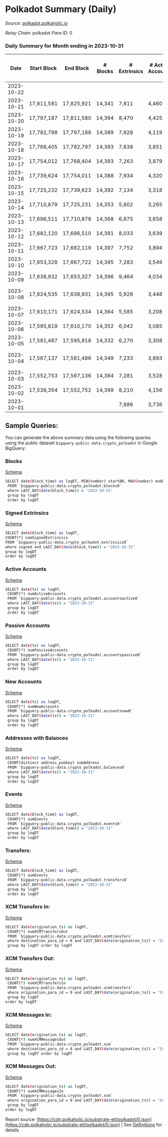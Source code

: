 # Polkadot Summary (Daily)

_Source_: [polkadot.polkaholic.io](https://polkadot.polkaholic.io)

*Relay Chain*: polkadot
*Para ID*: 0



### Daily Summary for Month ending in 2023-10-31


| Date    | Start Block | End Block | # Blocks | # Extrinsics | # Active Accounts | # Passive Accounts | # New Accounts | # Addresses | # Events  | # Transfers ($USD) | # XCM Transfers In ($USD) | # XCM Transfers Out ($USD) | # XCM In | # XCM Out | Issues |
|---------|-------------|-----------|----------|--------------|-------------------|--------------------|----------------|-------------|-----------|--------------------|---------------------------|----------------------------|----------|-----------|--------|
| 2023-10-22 |  |  |  |  |  |  |  |  |  |   |   |   |  |  |  |
| 2023-10-21 | 17,811,581 | 17,825,921 | 14,341 | 7,811 | 4,460 | 1,711 | 829 | 1,149,239 | 674,653 | 7,332 ($16,548,559.85) |   | 113 ($74,700.40) | 201 | 183 |  |
| 2023-10-20 | 17,797,187 | 17,811,580 | 14,394 | 8,470 | 4,425 | 1,788 | 822 | 1,149,158 | 677,487 | 7,721 ($30,329,702.01) |   | 151 ($176,382.20) | 242 | 235 |  |
| 2023-10-19 | 17,782,798 | 17,797,186 | 14,389 | 7,628 | 4,119 | 2,080 | 779 | 1,148,796 | 674,430 | 7,726 ($18,469,988.19) |   | 171 ($160,094.96) | 243 | 247 |  |
| 2023-10-18 | 17,768,405 | 17,782,797 | 14,393 | 7,638 | 3,851 | 1,616 | 743 | 1,148,347 | 682,088 | 7,192 ($19,398,838.19) |   | 131 ($154,997.18) | 222 | 178 |  |
| 2023-10-17 | 17,754,012 | 17,768,404 | 14,393 | 7,263 | 3,879 | 1,603 | 726 | 1,147,924 | 669,970 | 7,078 ($26,345,341.81) |   | 149 ($106,050.58) | 207 | 215 |  |
| 2023-10-16 | 17,739,624 | 17,754,011 | 14,388 | 7,934 | 4,320 | 1,612 | 766 | 1,147,524 | 671,588 | 7,310 ($51,699,658.47) |   | 127 ($75,893.74) | 182 | 174 |  |
| 2023-10-15 | 17,725,232 | 17,739,623 | 14,392 | 7,134 | 3,318 | 1,401 | 668 | 1,147,085 | 722,628 | 6,623 ($11,416,026.04) |   | 78 ($48,565.90) | 153 | 122 |  |
| 2023-10-14 | 17,710,879 | 17,725,231 | 14,353 | 5,802 | 3,265 | 1,426 | 664 | 1,146,684 | 645,944 | 5,447 ($10,929,952.49) |   | 99 ($127,183.23) | 136 | 141 |  |
| 2023-10-13 | 17,696,511 | 17,710,878 | 14,368 | 6,875 | 3,658 | 1,653 | 672 | 1,146,306 | 669,596 | 6,420 ($22,281,488.52) |   | 127 ($76,354.65) | 170 | 199 |  |
| 2023-10-12 | 17,682,120 | 17,696,510 | 14,391 | 8,033 | 3,639 | 1,898 | 791 | 1,145,869 | 708,822 | 7,678 ($28,146,764.41) |   | 177 ($225,881.31) | 175 | 239 |  |
| 2023-10-11 | 17,667,723 | 17,682,119 | 14,397 | 7,752 | 3,894 | 1,764 | 772 | 1,145,395 | 668,241 | 7,080 ($22,183,233.61) |   | 166 ($138,016.30) | 232 | 248 |  |
| 2023-10-10 | 17,653,328 | 17,667,722 | 14,395 | 7,283 | 3,549 | 1,638 | 690 | 1,144,908 | 681,577 | 6,776 ($28,066,332.72) |   | 150 ($137,372.92) | 212 | 209 |  |
| 2023-10-09 | 17,638,932 | 17,653,327 | 14,396 | 9,464 | 4,034 | 1,865 | 754 | 1,144,504 | 759,388 | 9,053 ($46,353,215.91) |   | 176 ($169,392.37) | 254 | 261 |  |
| 2023-10-08 | 17,624,535 | 17,638,931 | 14,395 | 5,926 | 3,448 | 1,315 | 662 | 1,144,078 | 661,717 | 5,520 ($11,525,942.74) |   | 139 ($283,243.37) | 179 | 174 | 2 missing (0.01%) |
| 2023-10-07 | 17,610,171 | 17,624,534 | 14,364 | 5,585 | 3,208 | 1,247 | 677 | 1,143,706 | 655,879 | 5,042 ($7,072,841.63) |   | 125 ($122,344.62) | 203 | 179 |  |
| 2023-10-06 | 17,595,819 | 17,610,170 | 14,352 | 6,042 | 3,085 | 1,335 | 631 | 1,143,314 | 658,777 | 5,364 ($9,461,895.56) |   | 108 ($68,886.17) | 261 | 241 |  |
| 2023-10-05 | 17,581,487 | 17,595,818 | 14,332 | 6,270 | 3,308 | 1,321 | 606 | 1,142,975 | 653,444 | 5,691 ($15,632,918.77) |   | 144 ($503,895.39) | 234 | 231 |  |
| 2023-10-04 | 17,567,137 | 17,581,486 | 14,349 | 7,233 | 3,893 | 1,631 | 735 | 1,142,600 | 679,912 | 6,613 ($12,117,321.64) |   | 159 ($224,013.42) | 242 | 238 | 1 missing (0.01%) |
| 2023-10-03 | 17,552,753 | 17,567,136 | 14,384 | 7,281 | 3,528 | 1,372 | 790 | 1,142,310 | 669,842 | 6,561 ($16,333,582.38) |   | 248 ($267,429.75) | 500 | 485 |  |
| 2023-10-02 | 17,538,354 | 17,552,752 | 14,399 | 8,210 | 4,156 | 1,497 | 783 | 1,141,861 | 686,478 | 7,488 ($23,936,380.36) |   | 171 ($247,131.18) | 365 | 322 |  |
| 2023-10-01 |  |  |  | 7,886 | 3,736 | 1,641 | 923 | 1,141,505 | 705,546 | 7,588 ($19,283,738.21) |   | 118 ($66,872.14) | 205 | 161 |  |

## Sample Queries:
You can generate the above summary data using the following queries using the public dataset `bigquery-public-data.crypto_polkadot` in Google BigQuery:


### Blocks 

[Schema](https://github.com/colorfulnotion/substrate-etl/blob/main/schema/blocks.json)

```bash
SELECT date(block_time) as logDT, MIN(number) startBN, MAX(number) endBN, COUNT(*) numBlocks 
 FROM `bigquery-public-data.crypto_polkadot.blocks0`  
 where LAST_DAY(date(block_time)) = "2023-10-31" 
 group by logDT 
 order by logDT
```

### Signed Extrinsics 

[Schema](https://github.com/colorfulnotion/substrate-etl/blob/main/schema/extrinsics.json)

```bash
SELECT date(block_time) as logDT, 
COUNT(*) numSignedExtrinsics 
FROM `bigquery-public-data.crypto_polkadot.extrinsics0`  
where signed and LAST_DAY(date(block_time)) = "2023-10-31" 
group by logDT 
order by logDT
```

### Active Accounts 

[Schema](https://github.com/colorfulnotion/substrate-etl/blob/main/schema/accountsactive.json)

```bash
SELECT date(ts) as logDT, 
 COUNT(*) numActiveAccounts 
 FROM `bigquery-public-data.crypto_polkadot.accountsactive0` 
 where LAST_DAY(date(ts)) = "2023-10-31" 
 group by logDT 
 order by logDT
```

### Passive Accounts 

[Schema](https://github.com/colorfulnotion/substrate-etl/blob/main/schema/accountspassive.json)

```bash
SELECT date(ts) as logDT, 
 COUNT(*) numPassiveAccounts 
 FROM `bigquery-public-data.crypto_polkadot.accountspassive0` 
 where LAST_DAY(date(ts)) = "2023-10-31" 
 group by logDT 
 order by logDT
```

### New Accounts 

[Schema](https://github.com/colorfulnotion/substrate-etl/blob/main/schema/accountsnew.json)

```bash
SELECT date(ts) as logDT, 
 COUNT(*) numNewAccounts 
 FROM `bigquery-public-data.crypto_polkadot.accountsnew0` 
 where LAST_DAY(date(ts)) = "2023-10-31" 
 group by logDT
 order by logDT
```

### Addresses with Balances 

[Schema](https://github.com/colorfulnotion/substrate-etl/blob/main/schema/balances.json)

```bash
SELECT date(ts) as logDT,
 COUNT(distinct address_pubkey) numAddress 
 FROM `bigquery-public-data.crypto_polkadot.balances0` 
 where LAST_DAY(date(ts)) = "2023-10-31" 
 group by logDT 
 order by logDT
```

### Events 

[Schema](https://github.com/colorfulnotion/substrate-etl/blob/main/schema/events.json)

```bash
SELECT date(block_time) as logDT, 
 COUNT(*) numEvents 
 FROM `bigquery-public-data.crypto_polkadot.events0` 
 where LAST_DAY(date(block_time)) = "2023-10-31" 
 group by logDT 
 order by logDT
```

### Transfers:

[Schema](https://github.com/colorfulnotion/substrate-etl/blob/main/schema/transfers.json)

```bash
SELECT date(block_time) as logDT, 
 COUNT(*) numEvents 
 FROM `bigquery-public-data.crypto_polkadot.transfers0` 
 where LAST_DAY(date(block_time)) = "2023-10-31" 
 group by logDT 
 order by logDT
```

### XCM Transfers In: 

[Schema](https://github.com/colorfulnotion/substrate-etl/blob/main/schema/xcmtransfers.json)

```bash
SELECT date(origination_ts) as logDT, 
 COUNT(*) numXCMTransfersOut 
 FROM `bigquery-public-data.crypto_polkadot.xcmtransfers` 
 where destination_para_id = 0 and LAST_DAY(date(origination_ts)) = "2023-10-31" 
 group by logDT order by logDT
```

### XCM Transfers Out: 

[Schema](https://github.com/colorfulnotion/substrate-etl/blob/main/schema/xcmtransfers.json)

```bash
SELECT date(origination_ts) as logDT, 
 COUNT(*) numXCMTransfersIn 
 FROM `bigquery-public-data.crypto_polkadot.xcmtransfers` 
 where origination_para_id = 0 and LAST_DAY(date(origination_ts)) = "2023-10-31" 
 group by logDT 
order by logDT
```

### XCM Messages In: 

[Schema](https://github.com/colorfulnotion/substrate-etl/blob/main/schema/xcm.json)

```bash
SELECT date(origination_ts) as logDT, 
 COUNT(*) numXCMMessagesOut 
 FROM `bigquery-public-data.crypto_polkadot.xcm` 
 where destination_para_id = 0 and LAST_DAY(date(origination_ts)) = "2023-10-31" 
 group by logDT order by logDT
```

### XCM Messages Out: 

[Schema](https://github.com/colorfulnotion/substrate-etl/blob/main/schema/xcm.json)

```bash
SELECT date(origination_ts) as logDT, 
 COUNT(*) numXCMMessagesIn 
 FROM `bigquery-public-data.crypto_polkadot.xcm` 
 where origination_para_id = 0 and LAST_DAY(date(origination_ts)) = "2023-10-31" 
 group by logDT 
order by logDT
```


Report source: [https://cdn.polkaholic.io/substrate-etl/polkadot/0.json](https://cdn.polkaholic.io/substrate-etl/polkadot/0.json) | See [Definitions](/DEFINITIONS.md) for details
